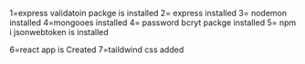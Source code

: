 <!-- @format -->

<!-- backedn packges  -->

1=express validatoin packge is installed
2= express installed
3= nodemon installed
4=mongooes installed
4= password bcryt packge installed
5= npm i jsonwebtoken is installed

<!-- front end packges  -->

6=react app is Created
7=taildwind css added

